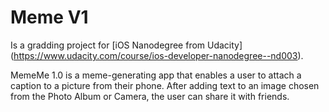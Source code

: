 # Meme V1

Is a gradding project for [iOS Nanodegree from Udacity] (https://www.udacity.com/course/ios-developer-nanodegree--nd003).

MemeMe 1.0 is a meme-generating app that enables a user to attach a caption to a picture from their phone. 
After adding text to an image chosen from the Photo Album or Camera, the user can share it with friends.

